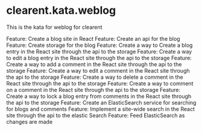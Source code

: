 # clearent.kata.weblog
This is the kata for weblog for clearent

Feature: Create a blog site in React
Feature: Create an api for the blog
Feature: Create storage for the blog
Feature: Create a way to Create a blog entry in the React site through the api to the storage
Feature: Create a way to edit a blog entry in the React site through the api to the storage
Feature: Create a way to add a comment in the React site through the api to the storage
Feature: Create a way to edit a comment  in the React site through the api to the storage
Feature: Create a way to delete a comment in the React site through the api to the storage
Feature: Create a way to comment on a comment in the React site through the api to the storage
Feature: Create a way to lock a blog entry from comments in the React site through the api to the storage
Feature: Create an ElasticSearch service for searching for blogs and comments
Feature: Implement a site-wide search in the React site through the api to the elastic Search
Feature: Feed ElasticSearch as changes are made
